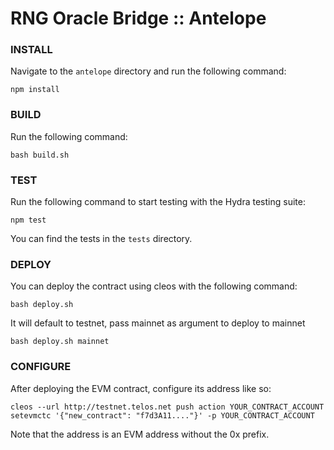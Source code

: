 # RNG Oracle Bridge :: Antelope

### INSTALL

Navigate to the `antelope` directory and run the following command:

`npm install`

### BUILD

Run the following command:

`bash build.sh`

### TEST

Run the following command to start testing with the Hydra testing suite:

`npm test`

You can find the tests in the `tests` directory.

### DEPLOY

You can deploy the contract using cleos with the following command:

`bash deploy.sh`

It will default to testnet, pass mainnet as argument to deploy to mainnet

`bash deploy.sh mainnet`

### CONFIGURE

After deploying the EVM contract, configure its address like so:

`cleos --url http://testnet.telos.net push action YOUR_CONTRACT_ACCOUNT setevmctc '{"new_contract": "f7d3A11...."}' -p YOUR_CONTRACT_ACCOUNT`

Note that the address is an EVM address without the 0x prefix.
